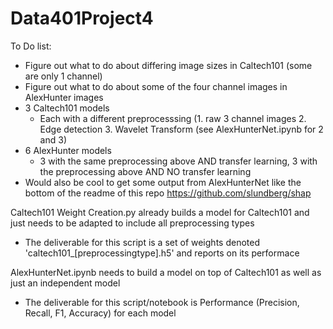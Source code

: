 # Data401Project4

To Do list:
 - Figure out what to do about differing image sizes in Caltech101 (some are only 1 channel)
 - Figure out what to do about some of the four channel images in AlexHunter images
 - 3 Caltech101 models
    - Each with a different preprocesssing (1. raw 3 channel images 2. Edge detection 3. Wavelet Transform (see AlexHunterNet.ipynb for 2 and 3)
  - 6 AlexHunter models
    - 3 with the same preprocessing above AND transfer learning, 3 with the preprocessing above AND NO transfer learning
  - Would also be cool to get some output from AlexHunterNet like the bottom of the readme of this repo https://github.com/slundberg/shap
    
Caltech101 Weight Creation.py already builds a model for Caltech101 and just needs to be adapted to include all preprocessing types
 - The deliverable for this script is a set of weights denoted 'caltech101_[preprocessingtype].h5' and reports on its performace

AlexHunterNet.ipynb needs to build a model on top of Caltech101 as well as just an independent model
 - The deliverable for this script/notebook is Performance (Precision, Recall, F1, Accuracy) for each model
